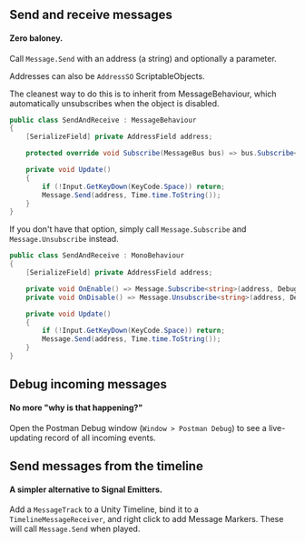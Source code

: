 ## Send and receive messages
#### Zero baloney.

Call `Message.Send` with an address (a string) and optionally a parameter.

Addresses can also be `AddressSO` ScriptableObjects.

The cleanest way to do this is to inherit from MessageBehaviour, which automatically unsubscribes when the object is disabled.

```cs
public class SendAndReceive : MessageBehaviour
{
    [SerializeField] private AddressField address;

    protected override void Subscribe(MessageBus bus) => bus.Subscribe<string>(address, Debug.Log);

    private void Update()
    {
        if (!Input.GetKeyDown(KeyCode.Space)) return;
        Message.Send(address, Time.time.ToString());
    }
}
```

If you don't have that option, simply call `Message.Subscribe` and `Message.Unsubscribe` instead.

```cs
public class SendAndReceive : MonoBehaviour
{
    [SerializeField] private AddressField address;

    private void OnEnable() => Message.Subscribe<string>(address, Debug.Log);
	private void OnDisable() => Message.Unsubscribe<string>(address, Debug.Log);

    private void Update()
    {
        if (!Input.GetKeyDown(KeyCode.Space)) return;
        Message.Send(address, Time.time.ToString());
    }
}
```

## Debug incoming messages
#### No more "why is that happening?"

Open the Postman Debug window (`Window > Postman Debug`) to see a live-updating record of all incoming events.

## Send messages from the timeline
#### A simpler alternative to Signal Emitters.

Add a `MessageTrack` to a Unity Timeline, bind it to a `TimelineMessageReceiver`, and right click to add Message Markers. These will call `Message.Send` when played.